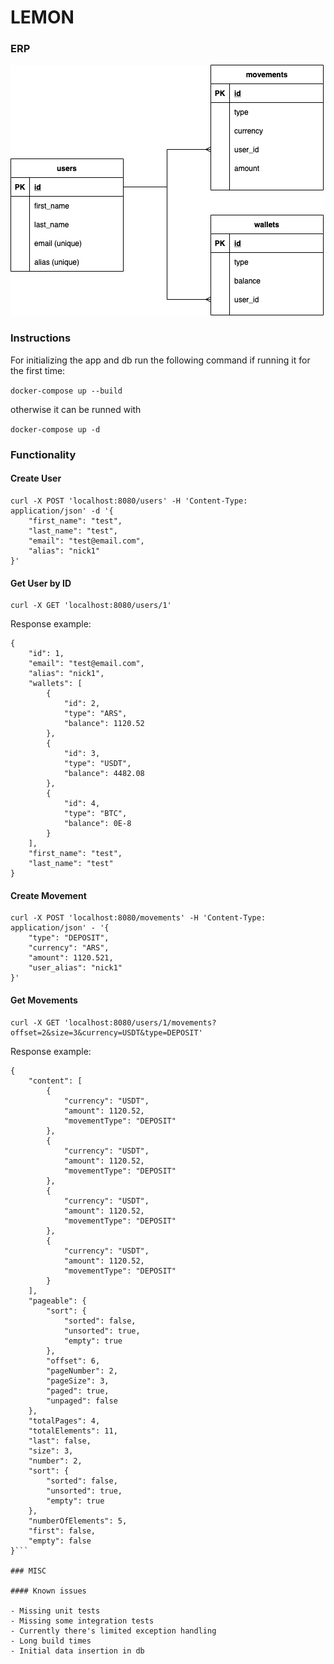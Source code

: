 # LEMON

### ERP

![image](./erd.png)

### Instructions

For initializing the app and db run the following command if running it for the first time:

`docker-compose up --build`

otherwise it can be runned with 

`docker-compose up -d`

### Functionality

#### Create User

```
curl -X POST 'localhost:8080/users' -H 'Content-Type: application/json' -d '{
    "first_name": "test",
    "last_name": "test",
    "email": "test@email.com",
    "alias": "nick1"
}'
```

#### Get User by ID

```
curl -X GET 'localhost:8080/users/1'
```

Response example:

```
{
    "id": 1,
    "email": "test@email.com",
    "alias": "nick1",
    "wallets": [
        {
            "id": 2,
            "type": "ARS",
            "balance": 1120.52
        },
        {
            "id": 3,
            "type": "USDT",
            "balance": 4482.08
        },
        {
            "id": 4,
            "type": "BTC",
            "balance": 0E-8
        }
    ],
    "first_name": "test",
    "last_name": "test"
}
```

#### Create Movement

```
curl -X POST 'localhost:8080/movements' -H 'Content-Type: application/json' - '{
    "type": "DEPOSIT",
    "currency": "ARS",
    "amount": 1120.521,
    "user_alias": "nick1"
}'
```

#### Get Movements

```
curl -X GET 'localhost:8080/users/1/movements?offset=2&size=3&currency=USDT&type=DEPOSIT'
```

Response example:
```
{
    "content": [
        {
            "currency": "USDT",
            "amount": 1120.52,
            "movementType": "DEPOSIT"
        },
        {
            "currency": "USDT",
            "amount": 1120.52,
            "movementType": "DEPOSIT"
        },
        {
            "currency": "USDT",
            "amount": 1120.52,
            "movementType": "DEPOSIT"
        },
        {
            "currency": "USDT",
            "amount": 1120.52,
            "movementType": "DEPOSIT"
        }
    ],
    "pageable": {
        "sort": {
            "sorted": false,
            "unsorted": true,
            "empty": true
        },
        "offset": 6,
        "pageNumber": 2,
        "pageSize": 3,
        "paged": true,
        "unpaged": false
    },
    "totalPages": 4,
    "totalElements": 11,
    "last": false,
    "size": 3,
    "number": 2,
    "sort": {
        "sorted": false,
        "unsorted": true,
        "empty": true
    },
    "numberOfElements": 5,
    "first": false,
    "empty": false
}```

### MISC

#### Known issues

- Missing unit tests
- Missing some integration tests
- Currently there's limited exception handling
- Long build times
- Initial data insertion in db
